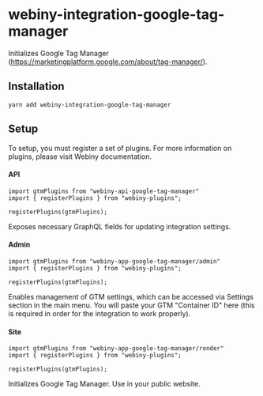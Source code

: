 # webiny-integration-google-tag-manager

Initializes Google Tag Manager (https://marketingplatform.google.com/about/tag-manager/).

## Installation
`yarn add webiny-integration-google-tag-manager`

## Setup
To setup, you must register a set of plugins. For more information on plugins, please visit Webiny documentation.

#### API
```
import gtmPlugins from "webiny-api-google-tag-manager"
import { registerPlugins } from "webiny-plugins";

registerPlugins(gtmPlugins);
```

Exposes necessary GraphQL fields for updating integration settings.


#### Admin
```
import gtmPlugins from "webiny-app-google-tag-manager/admin"
import { registerPlugins } from "webiny-plugins";

registerPlugins(gtmPlugins);
```

Enables management of GTM settings, which can be accessed via Settings section in the main menu. You will paste
your GTM "Container ID" here (this is required in order for the integration to work properly).


#### Site
```
import gtmPlugins from "webiny-app-google-tag-manager/render"
import { registerPlugins } from "webiny-plugins";

registerPlugins(gtmPlugins);
```

Initializes Google Tag Manager. Use in your public website.